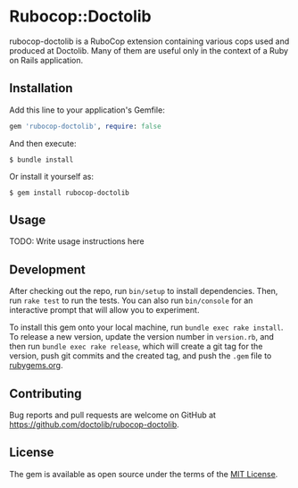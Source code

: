 # Rubocop::Doctolib

rubocop-doctolib is a RuboCop extension containing various cops used and
produced at Doctolib. Many of them are useful only in the context of a Ruby on
Rails application.

## Installation

Add this line to your application's Gemfile:

```ruby
gem 'rubocop-doctolib', require: false
```

And then execute:

    $ bundle install

Or install it yourself as:

    $ gem install rubocop-doctolib

## Usage

TODO: Write usage instructions here

## Development

After checking out the repo, run `bin/setup` to install dependencies. Then, run `rake test` to run the tests. You can also run `bin/console` for an interactive prompt that will allow you to experiment.

To install this gem onto your local machine, run `bundle exec rake install`. To release a new version, update the version number in `version.rb`, and then run `bundle exec rake release`, which will create a git tag for the version, push git commits and the created tag, and push the `.gem` file to [rubygems.org](https://rubygems.org).

## Contributing

Bug reports and pull requests are welcome on GitHub at https://github.com/doctolib/rubocop-doctolib.

## License

The gem is available as open source under the terms of the [MIT License](https://opensource.org/licenses/MIT).
